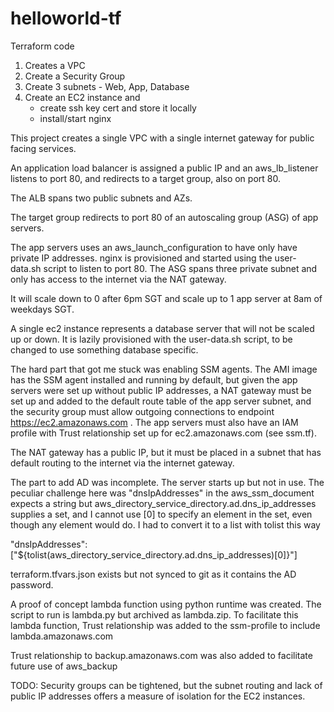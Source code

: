 # helloworld-tf

Terraform code

1) Creates a VPC
2) Create a Security Group
3) Create 3 subnets - Web, App, Database
3) Create an EC2 instance and 
   - create ssh key cert and store it locally
   - install/start nginx

This project creates a single VPC with a single internet gateway for public facing services.

An application load balancer is assigned a public IP and an aws_lb_listener listens to port 80, and redirects to a target group, also on port 80.

The ALB spans two public subnets and AZs.

The target group redirects to port 80 of an autoscaling group (ASG) of app servers. 

The app servers uses an aws_launch_configuration to have only have private IP addresses. nginx is provisioned and started using the user-data.sh script to listen to port 80. The ASG spans three private subnet and only has access to the internet via the NAT gateway.

It will scale down to 0 after 6pm SGT and scale up to 1 app server at 8am of weekdays SGT.

A single ec2 instance represents a database server that will not be scaled up or down. It is lazily provisioned with the user-data.sh script, to be changed to use something database specific.

The hard part that got me stuck was enabling SSM agents. The AMI image has the SSM agent installed and running by default, but given the app servers were set up without public IP addresses, a NAT gateway must be set up and added to the default route table of the app server subnet, and the security group must allow outgoing connections to endpoint https://ec2.amazonaws.com . The app servers must also have an IAM profile with Trust relationship set up for ec2.amazonaws.com (see ssm.tf).

The NAT gateway has a public IP, but it must be placed in a subnet that has default routing to the internet via the internet gateway.

The part to add AD was incomplete. The server starts up but not in use. The peculiar challenge here was "dnsIpAddresses" in the aws_ssm_document expects a string but aws_directory_service_directory.ad.dns_ip_addresses supplies a set, and I cannot use [0] to specify an element in the set, even though any element would do. I had to convert it to a list with tolist this way
                   
"dnsIpAddresses": ["${tolist(aws_directory_service_directory.ad.dns_ip_addresses)[0]}"]

terraform.tfvars.json exists but not synced to git as it contains the AD password.

A proof of concept lambda function using python runtime was created. The script to run is lambda.py but archived as lambda.zip. To facilitate this lambda function, Trust relationship was added to the ssm-profile to include lambda.amazonaws.com

Trust relationship to backup.amazonaws.com was also added to facilitate future use of aws_backup

TODO:
Security groups can be tightened, but the subnet routing and lack of public IP addresses offers a measure of isolation for the EC2 instances.


